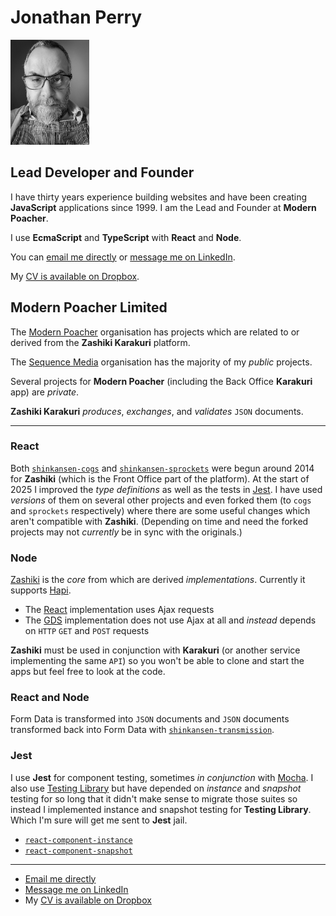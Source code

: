 # Jonathan Perry

<img src="./jonathan-perry.png" alt="A profile picture of Jonathan Perry" width="25%" />

## Lead Developer and Founder

I have thirty years experience building websites and have been creating **JavaScript** applications since 1999. I am the Lead and Founder at **Modern Poacher**.

I use **EcmaScript** and **TypeScript** with **React** and **Node**.

You can [email me directly](mailto:jonathanperry@jonathanperry.com) or [message me on LinkedIn](https://linkedin.com/pub/jonathan-perry/0/327/822).

My [CV is available on Dropbox](https://www.dropbox.com/scl/fi/p7xxztow6wmkrvjlhtxn4/Jonathan-Perry.docx?rlkey=9f2chcljox2o7wa2wwhecvwbr&st=1vpamj2h&dl=0).

## Modern Poacher Limited

The [Modern Poacher](https://github.com/modernpoacher) organisation has projects which are related to or derived from the **Zashiki Karakuri** platform.

The [Sequence Media](https://github.com/sequencemedia) organisation has the majority of my _public_ projects.

Several projects for **Modern Poacher** (including the Back Office **Karakuri** app) are _private_.

**Zashiki Karakuri** _produces_, _exchanges_, and _validates_ `JSON` documents.

---

### React

Both [`shinkansen-cogs`](https://github.com/modernpoacher/shinkansen-cogs) and [`shinkansen-sprockets`](https://github.com/modernpoacher/shinkansen-sprockets) were begun around 2014 for **Zashiki** (which is the Front Office part of the platform). At the start of 2025 I improved the _type definitions_ as well as the tests in [Jest](https://jestjs.io/). I have used _versions_ of them on several other projects and even forked them (to `cogs` and `sprockets` respectively) where there are some useful changes which aren't compatible with **Zashiki**. (Depending on time and need the forked projects may not _currently_ be in sync with the originals.)

### Node

[Zashiki](https://github.com/modernpoacher/zashiki) is the _core_ from which are derived _implementations_. Currently it supports [Hapi](https://hapi.dev/).

- The [React](https://github.com/modernpoacher/zashiki-react-redux-ui) implementation uses Ajax requests
- The [GDS](https://github.com/modernpoacher/zashiki-govuk-frontend-ui) implementation does not use Ajax at all and _instead_ depends on `HTTP` `GET` and `POST` requests

**Zashiki** must be used in conjunction with **Karakuri** (or another service implementing the same `API`) so you won't be able to clone and start the apps but feel free to look at the code.

### React and Node

Form Data is transformed into `JSON` documents and `JSON` documents transformed back into Form Data with [`shinkansen-transmission`](https://github.com/modernpoacher/shinkansen-transmission).

### Jest

I use **Jest** for component testing, sometimes _in conjunction_ with [Mocha](https://mochajs.org/). I also use [Testing Library](https://testing-library.com/) but have depended on _instance_ and _snapshot_ testing for so long that it didn't make sense to migrate those suites so instead I implemented  instance and snapshot testing for **Testing Library**. Which I'm sure will get me sent to **Jest** jail.

- [`react-component-instance`](https://github.com/modernpoacher/react-component-instance)
- [`react-component-snapshot`](https://github.com/modernpoacher/react-component-snapshot)

---

- [Email me directly](mailto:jonathanperry@jonathanperry.com)
- [Message me on LinkedIn](https://linkedin.com/pub/jonathan-perry/0/327/822)
- My [CV is available on Dropbox](https://www.dropbox.com/scl/fi/p7xxztow6wmkrvjlhtxn4/Jonathan-Perry.docx?rlkey=9f2chcljox2o7wa2wwhecvwbr&st=1vpamj2h&dl=0)
